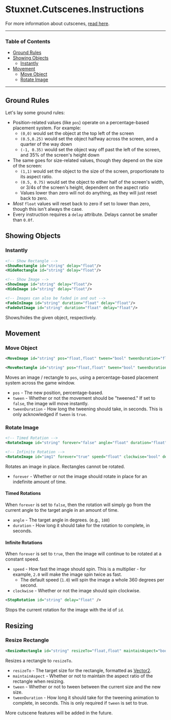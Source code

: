 # Stuxnet.Cutscenes.Instructions
For more information about cutscenes, [read here](./What_Are_Cutscenes.md).

---

### Table of Contents

* [Ground Rules](#ground-rules)
* [Showing Objects](#showing-objects)
    * [Instantly](#instantly)
* [Movement](#movement)
    * [Move Object](#move-object)
    * [Rotate Image](#rotate-image)

---

## Ground Rules
Let's lay some ground rules:
* Position-related values (like `pos`) operate on a percentage-based placement system. For example:
    * `(0,0)` would set the object at the top left of the screen
    * `(0.5,0.25)` would set the object halfway across the screen, and a quarter of the way down
    * `(-1, 0.35)` would set the object way off past the left of the screen, and 35% of the screen's height down
* The same goes for size-related values, though they depend on the size of the screen:
    * `(1,1)` would set the object to the size of the screen, proportionate to its aspect ratio.
    * `(0.5, 0.75)` would set the object to either half of the screen's width, or 3/4s of the screen's height, dependent on the aspect ratio
    * Values lower than zero will not do anything, as they will just reset back to zero.
* *Most* `float` values will reset back to zero if set to lower than zero, though this isn't always the case.
* Every instruction requires a `delay` attribute. Delays cannot be smaller than `0.0f`.

## Showing Objects
### Instantly
```xml
<!-- Show Rectangle -->
<ShowRectangle id="string" delay="float"/>
<HideRectangle id="string" delay="float"/>

<!-- Show Image -->
<ShowImage id="string" delay="float"/>
<HideImage id="string" delay="float"/>

<!-- Images can also be faded in and out -->
<FadeInImage id="string" duration="float" delay="float"/>
<FadeOutImage id="string" duration="float" delay="float"/>
```
Shows/hides the given object, respectively.

## Movement
### Move Object
```xml
<MoveImage id="string" pos="float,float" tween="bool" tweenDuration="float" delay="float" />
```
```xml
<MoveRectangle id="string" pos="float,float" tween="bool" tweenDuration="float" delay="float" />
```
Moves an image / rectangle to `pos`, using a percentage-based placement system across the game window.

* `pos` - The new position, percentage-based.
* `tween` - Whether or not the movement should be "tweened." If set to `false`, the image will move instantly.
* `tweenDuration` - How long the tweening should take, in seconds. This is only acknowledged if `tween` is `true`.

### Rotate Image
```xml
<!-- Timed Rotation -->
<RotateImage id="string" forever="false" angle="float" duration="float" delay="float" />

<!-- Infinite Rotation -->
<RotateImage id="img1" forever="true" speed="float" clockwise="bool" delay="float" />
```
Rotates an image in place. Rectangles cannot be rotated.

* `forever` - Whether or not the image should rotate in place for an indefinite amount of time.
#### Timed Rotations
When `forever` is set to `false`, then the rotation will simply go from the current angle to the target angle in an amount of time.
* `angle` - The target angle in degrees. (e.g., `180`)
* `duration` - How long it should take for the rotation to complete, in seconds.
#### Infinite Rotations
When `forever` is set to `true`, then the image will continue to be rotated at a constant speed.
* `speed` - How fast the image should spin. This is a multiplier - for example, `2.0` will make the image spin twice as fast.
    * The default speed (`1.0`) will spin the image a whole 360 degrees per second.
* `clockwise` - Whether or not the image should spin clockwise.

```xml
<StopRotation id="string" delay="float" />
```
Stops the current rotation for the image with the id of `id`.

## Resizing
### Resize Rectangle
```xml
<ResizeRectangle id="string" resizeTo="float,float" maintainAspect="bool" tween="bool" tweenDuration="float" delay="float" />
```
Resizes a rectangle to `resizeTo`.

* `resizeTo` - The target size for the rectangle, formatted as [Vector2](https://learn.microsoft.com/en-us/previous-versions/windows/silverlight/dotnet-windows-silverlight/bb199660(v=xnagamestudio.35)).
* `maintainAspect` - Whether or not to maintain the aspect ratio of the rectangle when resizing.
* `tween` - Whether or not to tween between the current size and the new size.
* `tweenDuration` - How long it should take for the tweening animation to complete, in seconds. This is only required if `tween` is set to true.

More cutscene features will be added in the future.